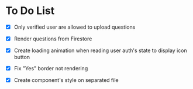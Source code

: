 # To Do List

- [x] Only verified user are allowed to upload questions

- [x] Render questions from Firestore

- [x] Create loading animation when reading user auth's state to display icon button
- [x] Fix "Yes" border not rendering

- [x] Create component's style on separated file
